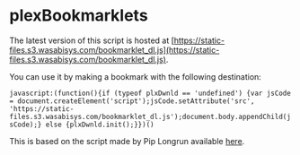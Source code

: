 # plexBookmarklets

The latest version of this script is hosted at [https://static-files.s3.wasabisys.com/bookmarklet_dl.js](https://static-files.s3.wasabisys.com/bookmarklet_dl.js).

You can use it by making a bookmark with the following destination:

```javascript:(function(){if (typeof plxDwnld == 'undefined') {var jsCode = document.createElement('script');jsCode.setAttribute('src', 'https://static-files.s3.wasabisys.com/bookmarklet_dl.js');document.body.appendChild(jsCode);} else {plxDwnld.init();}})()```

This is based on the script made by Pip Longrun available [here](https://piplong.run/plxdwnld/).
